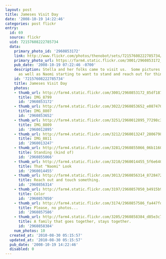 ```yaml
---
layout: post
title: Jameses Visit Day
date: '2008-10-19 14:22:46'
categories: post flickr
entry:
  id: 69
  source: flickr
  uid: 72157608222785734
  data:
    primary_photo_id: '2960853172'
    link: http://www.flickr.com/photos/thenobot/sets/72157608222785734/
    primary_photo_url: https://farm4.static.flickr.com/3001/2960853172_85df1878ba_m.jpg
    pub_date: '2008-10-19 07:22:46 -0700'
    description: Stella and her folks came to visit us.  Some pictures of her in here,
      as well as Naomi starting to want to stand and reach out for things.
    id: '72157608222785734'
    title: Jameses Visit Day
    photos:
    - thumb_url: http://farm4.static.flickr.com/3001/2960853172_85df1878ba_s.jpg
      title: IMG_8799
      id: '2960853172'
    - thumb_url: http://farm4.static.flickr.com/3022/2960853652_e087470188_s.jpg
      title: IMG_8807
      id: '2960853652'
    - thumb_url: http://farm4.static.flickr.com/3251/2960012895_77298c3637_s.jpg
      title: IMG_8809
      id: '2960012895'
    - thumb_url: http://farm4.static.flickr.com/3212/2960013247_280679858a_s.jpg
      title: IMG_8811
      id: '2960013247'
    - thumb_url: http://farm4.static.flickr.com/3281/2960855066_06b1160b7a_s.jpg
      title: Standing (kind of)
      id: '2960855066'
    - thumb_url: http://farm4.static.flickr.com/3210/2960014455_5f6e6408f3_s.jpg
      title: That "Naomi" Look
      id: '2960014455'
    - thumb_url: http://farm4.static.flickr.com/3013/2960856314_872847278a_s.jpg
      title: Reach out and touch something.
      id: '2960856314'
    - thumb_url: http://farm4.static.flickr.com/3197/2960857050_b4915b98f4_s.jpg
      title: Color
      id: '2960857050'
    - thumb_url: http://farm4.static.flickr.com/3174/2960857586_fa447fd878_s.jpg
      title: Please, no photos...
      id: '2960857586'
    - thumb_url: http://farm4.static.flickr.com/3205/2960858384_d85e3c73de_s.jpg
      title: A family that goes together, stays together.
      id: '2960858384'
    num_photos: 10
  created_at: '2010-08-30 05:15:57'
  updated_at: '2010-08-30 05:15:57'
  pub_date: '2008-10-19 14:22:46'
  disabled: 0
---
```

